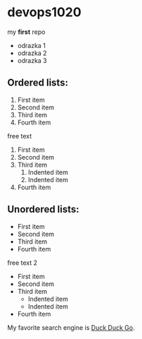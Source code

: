 # devops1020
my **first** repo

* odrazka 1
* odrazka 2
* odrazka 3

## **Ordered lists:**

1. First item
2. Second item
3. Third item
4. Fourth item

free text

1. First item
2. Second item
3. Third item
    1. Indented item
    2. Indented item
4. Fourth item

## **Unordered lists:**

- First item
- Second item
- Third item
- Fourth item

free text 2

- First item
- Second item
- Third item
    - Indented item
    - Indented item
- Fourth item

My favorite search engine is [Duck Duck Go](https://duckduckgo.com).

